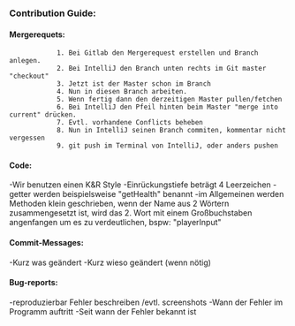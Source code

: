 <h3>Contribution Guide: </h3>

<h4>Mergerequets: </h4>

                1. Bei Gitlab den Mergerequest erstellen und Branch anlegen. 
                2. Bei IntelliJ den Branch unten rechts im Git master "checkout"
        		3. Jetzt ist der Master schon im Branch
        	    4. Nun in diesen Branch arbeiten.
	        	5. Wenn fertig dann den derzeitigen Master pullen/fetchen
	        	6. Bei IntelliJ den Pfeil hinten beim Master "merge into current" drücken.
	        	7. Evtl. vorhandene Conflicts beheben
        		8. Nun in IntelliJ seinen Branch commiten, kommentar nicht vergessen
	        	9. git push im Terminal von IntelliJ, oder anders pushen
	        	
		
<h4>Code: </h4>	
        -Wir benutzen einen K&R Style 
    	-Einrückungstiefe beträgt 4 Leerzeichen 
    	-getter werden beispielsweise "getHealth" benannt 
    	-im Allgemeinen werden Methoden klein geschrieben, wenn der Name aus 2 	Wörtern zusammengesetzt ist, 
    	wird das 2. Wort mit einem Großbuchstaben 	angenfangen um es zu verdeutlichen, bspw: "playerInput"
    	
<h4>Commit-Messages: </h4>   
        -Kurz was geändert
        -Kurz wieso geändert (wenn nötig)
                   
<h4>Bug-reports: </h4>
        -reproduzierbar Fehler beschreiben /evtl. screenshots 
	    -Wann der Fehler im Programm auftritt
	    -Seit wann der Fehler bekannt ist